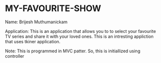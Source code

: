 # MY-FAVOURITE-SHOW

Name: Brijesh Muthumanickam

Application:
      This is an application that allows you to to select your favourite TV series and share it with your loved ones. This is an intresting appliction that uses tkiner application.
      
Note:
      This is programmed in MVC patter. So, this is initiallized using controller
